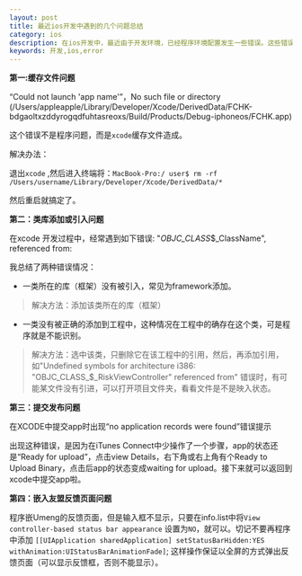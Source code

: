 ```yaml
---
layout: post
title: 最近ios开发中遇到的几个问题总结
category: ios
description: 在ios开发中，最近由于开发环境，已经程序环境配置发生一些错误。这些错误会直接导致程序无法运行，但并不是程序错误，总结如下。
keywords: 开发,ios,error
---  
```



**第一:缓存文件问题**

“Could not launch 'app name'”，No such file or directory (/Users/appleapple/Library/Developer/Xcode/DerivedData/FCHK-bdgaoltxzddyrogqdfuhtasreoxs/Build/Products/Debug-iphoneos/FCHK.app)

这个错误不是程序问题，而是`xcode`缓存文件造成。

解决办法：

退出`xcode` ,然后进入终端将：`MacBook-Pro:/ user$ rm -rf /Users/username/Library/Developer/Xcode/DerivedData/*`

然后重启就搞定了。

**第二：类库添加或引入问题**

在xcode 开发过程中，经常遇到如下错误:
 "_OBJC_CLASS_$_ClassName", referenced from:

我总结了两种错误情况： 

+ 一类所在的库（框架）没有被引入，常见为framework添加。 

>解决方法：添加该类所在的库（框架）

+ 一类没有被正确的添加到工程中，这种情况在工程中的确存在这个类，可是程序就是不能识别。
>解决方法：选中该类，只删除它在该工程中的引用，然后，再添加引用，如"Undefined symbols for architecture i386: "OBJC_CLASS_$_RiskViewController" referenced from" 
错误时，有可能某文件没有引进，可以打开项目文件夹，看看文件是不是映入状态。

**第三：提交发布问题**

在XCODE中提交app时出现“no application records were found”错误提示  

出现这种错误，是因为在iTunes Connect中少操作了一个步骤，app的状态还是“Ready for upload”，点击view Details，右下角或右上角有个Ready to Upload Binary，点击后app的状态变成waiting for upload。接下来就可以返回到xcode中提交app啦。

**第四：嵌入友盟反馈页面问题**

程序嵌Umeng的反馈页面，但是输入框不显示，只要在info.list中将`View controller-based status bar appearance` 设置为`NO`，就可以。切记不要再程序中添加 `[[UIApplication sharedApplication] setStatusBarHidden:YES withAnimation:UIStatusBarAnimationFade]`;
这样操作保证以全屏的方式弹出反馈页面（可以显示反馈框，否则不能显示）。
